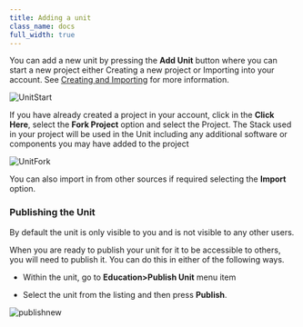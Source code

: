 ```yaml
---
title: Adding a unit
class_name: docs
full_width: true
---
```


You can add a new unit by pressing the **Add Unit** button where you can start a new project either Creating a new project or Importing into your account. See [Creating and Importing](/docs/project/creating/) for more information.

<img alt="UnitStart" src="/img/docs/unitstart.png" class="simple"/>

If you have already created a project in your account, click in the **Click Here**, select the **Fork Project** option and select the Project. The Stack used in your project will be used in the Unit including any additional software or components you may have added to the project

<img alt="UnitFork" src="/img/docs/unitfork.png" class="simple"/>

You can also import in from other sources if required selecting the **Import** option.

### Publishing the Unit

By default the unit is only visible to you and is not visible to any other users.

When you are ready to publish your unit for it to be accessible to others, you will need to publish it. You can do this in either of the following ways.

- Within the unit, go to **Education>Publish Unit** menu item

- Select the unit from the listing and then press **Publish**.

<img alt="publishnew" src="/img/docs/publishnew.png" class="simple"/>



